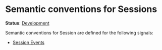 <!--- Hugo front matter used to generate the website version of this page:
linkTitle: Session
--->

# Semantic conventions for Sessions

**Status**: [Development][DocumentStatus]

Semantic conventions for Session are defined for the following signals:

* [Session Events](session-events.md)

[DocumentStatus]: https://opentelemetry.io/docs/specs/otel/document-status
